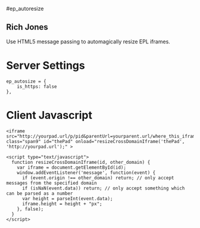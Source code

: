 #ep_autoresize
## Rich Jones

Use HTML5 message passing to automagically resize EPL iframes.

# Server Settings

    ep_autosize = {
        is_https: false
    },

# Client Javascript

    <iframe src="http://yourpad.url/p/pid&parentUrl=yourparent.url/where_this_iframe_is_right_now" class="span9" id="thePad" onload="resizeCrossDomainIframe('thePad', 'http://yourpad.url');" >

    <script type="text/javascript">
      function resizeCrossDomainIframe(id, other_domain) {
        var iframe = document.getElementById(id);
        window.addEventListener('message', function(event) {
          if (event.origin !== other_domain) return; // only accept messages from the specified domain
          if (isNaN(event.data)) return; // only accept something which can be parsed as a number
          var height = parseInt(event.data); 
          iframe.height = height + "px";
        }, false);
      }
    </script>

